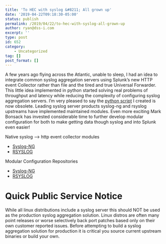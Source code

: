 ```yaml
---
title: 'To HEC with syslog &#8211; All grown up'
date: '2019-04-22T09:18:30-05:00'
status: publish
permalink: /2019/04/22/to-hec-with-syslog-all-grown-up
author: ryan@dss-i.com
excerpt: ''
type: post
id: 652
category:
    - Uncategorized
tag: []
post_format: []
---
```

A few years ago flying across the Atlantic, unable to sleep, I had an idea to integrate common syslog aggregation servers using Splunk’s new HTTP event Collector rather than file and the tired and true Universal Forwarder. This little idea implemented in python started solving real problems of throughput and latency while reducing the complexity of configuring syslog aggregation servers. I’m very pleased to say the [python script](https://bitbucket.org/rfaircloth-splunk/rsyslog-omsplunk/src) I created is now obsolete. Leading syslog server products syslog-ng and rsyslog upstreams have implemented maintained modules. Even more exciting Mark Bonsack has invested considerable time to further develop modular configuration for both to make getting data though syslog and into Splunk even easier!

Native syslog –&gt; http event collector modules

- [Syslog-NG](https://support.oneidentity.com/technical-documents/syslog-ng-premium-edition/7.0.12/administration-guide/sending-and-storing-log-messages-%E2%80%94-destinations-and-destination-drivers/splunk-hec-sending-messages-to-splunk-http-event-collector/)
- [RSYSLOG](https://www.rsyslog.com/doc/v8-stable/configuration/modules/omhttp.html?highlight=omhttp)

Modular Configuration Repositories

- [Syslog-NG](https://bitbucket.org/SPLServices/splunk-syslog-ng)
- [RSYSLOG](https://bitbucket.org/SPLServices/splunk-rsyslog.)

Quick Public Service Notice
===========================

While all linux distributions include a syslog server this should NOT be used as the production syslog aggregation solution. Linux distros are often many point releases or worse selectively back port patches based only on their own customer reported issues. Before attempting to build a syslog aggregation solution for production it is critical you source current upstream binaries or build your own.